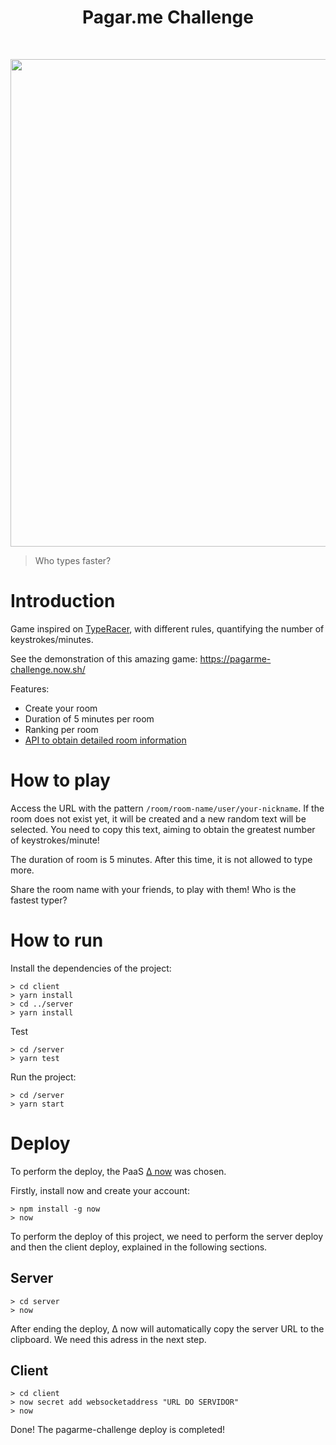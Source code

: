 <h1 align="center"> Pagar.me Challenge </h1> <br>
<p align="center">
  <img src="https://i.imgur.com/EvlbdGO.png" width=780>
</p>

>Who types faster?

# Introduction

Game inspired on [TypeRacer](http://play.typeracer.com/), with different rules, quantifying the number of keystrokes/minutes.

See the demonstration of this amazing game: https://pagarme-challenge.now.sh/

Features:
* Create your room
* Duration of 5 minutes per room
* Ranking per room
* [API to obtain detailed room information](https://pagarme-server-roaslxwrch.now.sh/room/roomname/status)

# How to play

Access the URL with the pattern `/room/room-name/user/your-nickname`. If the room does not exist yet, it will be created and a new random text will be selected. You need to copy this text, aiming to obtain the greatest number of keystrokes/minute!

The duration of room is 5 minutes. After this time, it is not allowed to type more.

Share the room name with your friends, to play with them! Who is the fastest typer?

# How to run

Install the dependencies of the project:

```
> cd client
> yarn install
> cd ../server
> yarn install
```

Test

```
> cd /server
> yarn test
```

Run the project:

```
> cd /server
> yarn start
```

# Deploy

To perform the deploy, the PaaS [∆ now](https://zeit.co) was chosen.

Firstly, install now and create your account:

```
> npm install -g now
> now
```

To perform the deploy of this project, we need to perform the server deploy and then the client deploy, explained in the following sections. 

## Server

```
> cd server
> now
```

After ending the deploy, ∆ now will automatically copy the server URL to the clipboard.
We need this adress in the next step.

## Client

```
> cd client
> now secret add websocketaddress "URL DO SERVIDOR"
> now
```

Done! The pagarme-challenge deploy is completed!
